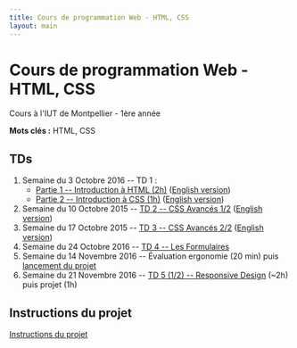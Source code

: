 ```yaml
---
title: Cours de programmation Web - HTML, CSS
layout: main
---
```


# Cours de programmation Web - HTML, CSS
Cours à l'IUT de Montpellier - 1ère année

**Mots clés :** HTML, CSS

## TDs

1. Semaine du 3 Octobre 2016 -- TD 1 :
   * [Partie 1 -- Introduction à HTML (2h)](tutorials/tutorial1_1.html)
     ([English version](tutorials/tutorial1_1-en.html))
   * [Partie 2 -- Introduction à CSS (1h)](tutorials/tutorial1_2.html)
     ([English version](tutorials/tutorial1_2-en.html))
1. Semaine du 10 Octobre 2015 -- [TD 2 -- CSS Avancés 1/2](tutorials/tutorial2.html)
     ([English version](tutorials/tutorial2-en.html))
1. Semaine du 17 Octobre 2015 -- [TD 3 -- CSS Avancés 2/2](tutorials/tutorial3.html)
	 ([English version](tutorials/tutorial3-en.html))
1. Semaine du 24 Octobre 2016 -- [TD 4 -- Les Formulaires](tutorials/tutorial4.html)
1. Semaine du 14 Novembre 2016 -- Évaluation ergonomie (20 min) puis [lancement du projet](projet.html)
1. Semaine du 21 Novembre 2016 --
   [TD 5 (1/2) -- Responsive Design](tutorials/tutorial5.html) (~2h) puis projet (1h)
<!-- 1. Semaine du 28 Novembre 2016 -- -->
<!--    [TD 5 (2/2) -- Responsive Design](tutorials/tutorial5.html) (max 2h) puis projet -->
<!-- 1. Semaine du 05 Décembre 2016 -- projet (3h) -->
<!-- 1. Semaine du 12 Décembre 2016 -- projet (3h) -->

<!-- ## Compléments optionels -->

<!-- 1. [Complément du TD5](assets/tut5-complement.html) -->

## Instructions du projet

[Instructions du projet](projet.html)

<!-- ## Joomla -->

<!-- Semaine du 18 janvier -- [TD sur l'installation et la prise en main de Joomla](assets/TDJoomla.pdf) -->


